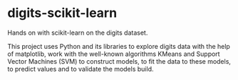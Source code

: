 # digits-scikit-learn
Hands on with scikit-learn on the digits dataset.

This project uses Python and its libraries to explore digits data with the help of matplotlib, work with the well-known algorithms KMeans and Support Vector Machines (SVM) to construct models, to fit the data to these models, to predict values and to validate the models build.
